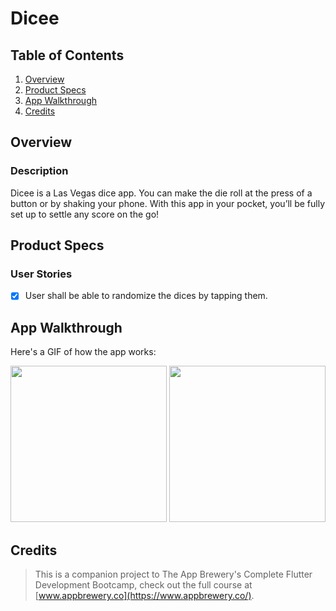 # Dicee

## Table of Contents
1. [Overview](#Overview)
2. [Product Specs](#Product-Specs)
3. [App Walkthrough](#App-Walkthrough)
4. [Credits](#Credits)

## Overview
### Description

Dicee is a Las Vegas dice app. You can make the die roll at the press of a button or by shaking your phone. With this app in your pocket, you’ll be fully set up to settle any score on the go!

## Product Specs
### User Stories

- [x] User shall be able to randomize the dices by tapping them.

## App Walkthrough

Here's a GIF of how the app works:

<img src="https://user-images.githubusercontent.com/35745973/83956293-4abc8280-a811-11ea-9aee-b0389016f1e2.gif" width=250>

<img src="https://user-images.githubusercontent.com/35745973/83956305-5f007f80-a811-11ea-9814-4e3af71c3dc1.gif" width=250>

## Credits

>This is a companion project to The App Brewery's Complete Flutter Development Bootcamp, check out the full course at [www.appbrewery.co](https://www.appbrewery.co/).

